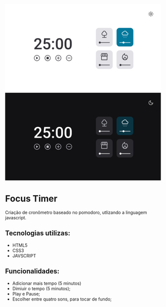 ![alt text](capa-light.png)
![alt text](capa-dark-mode.png)


# Focus Timer

Criação de cronômetro baseado no pomodoro, utlizando a linguagem javascript.

## Tecnologias utilizas:

- HTML5
- CSS3
- JAVSCRIPT

## Funcionalidades:

- Adicionar mais tempo (5 minutos)
- Dimiuir o tempo (5 minutos);
- Play e Pause;
- Escolher entre quatro sons, para tocar de fundo;